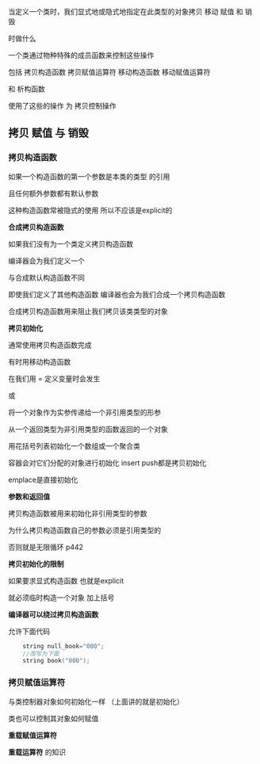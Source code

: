 当定义一个类时，我们显式地或隐式地指定在此类型的对象拷贝 移动 赋值 和 销毁

时做什么

一个类通过物种特殊的成员函数来控制这些操作

包括 拷贝构造函数 拷贝赋值运算符 移动构造函数 移动赋值运算符

 和 析构函数

使用了这些的操作 为 拷贝控制操作





## 拷贝 赋值 与 销毁

### 拷贝构造函数

如果一个构造函数的第一个参数是本类的类型 的引用

且任何额外参数都有默认参数

这种构造函数常被隐式的使用 所以不应该是explicit的

**合成拷贝构造函数**

如果我们没有为一个类定义拷贝构造函数

编译器会为我们定义一个

与合成默认构造函数不同 

即使我们定义了其他构造函数 编译器也会为我们合成一个拷贝构造函数

合成拷贝构造函数用来阻止我们拷贝该类类型的对象

**拷贝初始化**

通常使用拷贝构造函数完成

有时用移动构造函数

在我们用 = 定义变量时会发生

或

将一个对象作为实参传递给一个非引用类型的形参

从一个返回类型为非引用类型的函数返回的一个对象

用花括号列表初始化一个数组或一个聚合类

容器会对它们分配的对象进行初始化 insert push都是拷贝初始化

emplace是直接初始化

**参数和返回值**

拷贝构造函数被用来初始化非引用类型的参数

为什么拷贝构造函数自己的参数必须是引用类型的

否则就是无限循环 		p442

**拷贝初始化的限制**

如果要求显式构造函数 也就是explicit

就必须临时构造一个对象 加上括号

**编译器可以绕过拷贝构造函数**

允许下面代码

~~~c++
    string null_book="000";
    //改写为下面
    string book("000");
~~~

### 拷贝赋值运算符

与类控制器对象如何初始化一样 （上面讲的就是初始化）

类也可以控制其对象如何赋值

**重载赋值运算符**

**重载运算符**  的知识

